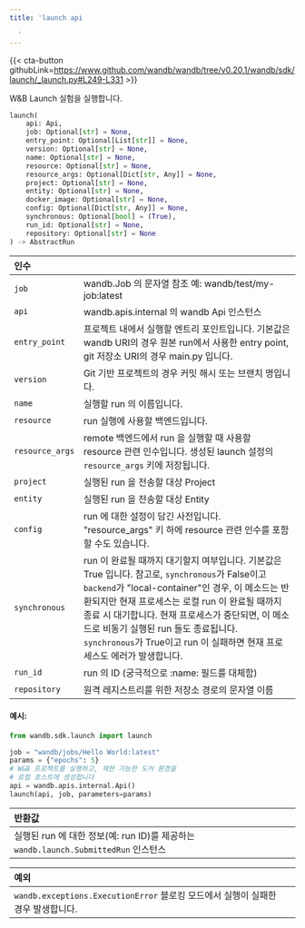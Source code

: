 ```yaml
---
title: 'launch api

  '
---
```


{{< cta-button githubLink=https://www.github.com/wandb/wandb/tree/v0.20.1/wandb/sdk/launch/_launch.py#L249-L331 >}}

W&B Launch 실험을 실행합니다.

```python
launch(
    api: Api,
    job: Optional[str] = None,
    entry_point: Optional[List[str]] = None,
    version: Optional[str] = None,
    name: Optional[str] = None,
    resource: Optional[str] = None,
    resource_args: Optional[Dict[str, Any]] = None,
    project: Optional[str] = None,
    entity: Optional[str] = None,
    docker_image: Optional[str] = None,
    config: Optional[Dict[str, Any]] = None,
    synchronous: Optional[bool] = (True),
    run_id: Optional[str] = None,
    repository: Optional[str] = None
) -> AbstractRun
```

| 인수 |  |
| :--- | :--- |
|  `job` |  wandb.Job 의 문자열 참조 예: wandb/test/my-job:latest |
|  `api` |  wandb.apis.internal 의 wandb Api 인스턴스 |
|  `entry_point` |  프로젝트 내에서 실행할 엔트리 포인트입니다. 기본값은 wandb URI의 경우 원본 run에서 사용한 entry point, git 저장소 URI의 경우 main.py 입니다. |
|  `version` |  Git 기반 프로젝트의 경우 커밋 해시 또는 브랜치 명입니다. |
|  `name` |  실행할 run 의 이름입니다. |
|  `resource` |  run 실행에 사용할 백엔드입니다. |
|  `resource_args` |  remote 백엔드에서 run 을 실행할 때 사용할 resource 관련 인수입니다. 생성된 launch 설정의 `resource_args` 키에 저장됩니다. |
|  `project` |  실행된 run 을 전송할 대상 Project |
|  `entity` |  실행된 run 을 전송할 대상 Entity |
|  `config` |  run 에 대한 설정이 담긴 사전입니다. "resource_args" 키 하에 resource 관련 인수를 포함할 수도 있습니다. |
|  `synchronous` |  run 이 완료될 때까지 대기할지 여부입니다. 기본값은 True 입니다. 참고로, `synchronous`가 False이고 `backend`가 "local-container"인 경우, 이 메소드는 반환되지만 현재 프로세스는 로컬 run 이 완료될 때까지 종료 시 대기합니다. 현재 프로세스가 중단되면, 이 메소드로 비동기 실행된 run 들도 종료됩니다. `synchronous`가 True이고 run 이 실패하면 현재 프로세스도 에러가 발생합니다. |
|  `run_id` |  run 의 ID (궁극적으로 :name: 필드를 대체함) |
|  `repository` |  원격 레지스트리를 위한 저장소 경로의 문자열 이름 |

#### 예시:

```python
from wandb.sdk.launch import launch

job = "wandb/jobs/Hello World:latest"
params = {"epochs": 5}
# W&B 프로젝트를 실행하고, 재현 가능한 도커 환경을
# 로컬 호스트에 생성합니다
api = wandb.apis.internal.Api()
launch(api, job, parameters=params)
```

| 반환값 |  |
| :--- | :--- |
|  실행된 run 에 대한 정보(예: run ID)를 제공하는 `wandb.launch.SubmittedRun` 인스턴스 |

| 예외 |  |
| :--- | :--- |
|  `wandb.exceptions.ExecutionError` 블로킹 모드에서 실행이 실패한 경우 발생합니다. |